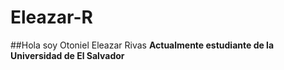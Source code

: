 # Eleazar-R

##Hola soy Otoniel Eleazar Rivas
**Actualmente estudiante de la Universidad de El Salvador**
